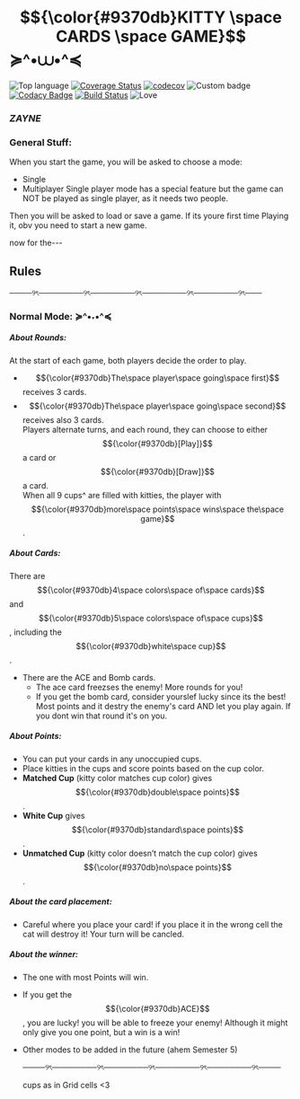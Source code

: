 # $${\color{#9370db}KITTY \space CARDS \space GAME}$$  ≽^•⩊•^≼
![Top language](https://img.shields.io/github/languages/top/ShahdLala66/SE_Kitty_Card)
[![Coverage Status](https://coveralls.io/repos/github/ShahdLala66/SE_Kitty_Card/badge.svg?branch=master)](https://coveralls.io/github/ShahdLala66/SE_Kitty_Card?branch=master) [![codecov](https://codecov.io/gh/Shahdlala66/SE_Kitty_Card/branch/master/graph/badge.svg)](https://codecov.io/gh/YOUR_ACCOUNT/YOUR_REPO)
![Custom badge](https://img.shields.io/badge/With_Zayne-420-purple)
[![Codacy Badge](https://app.codacy.com/project/badge/Grade/8067b3954490468f9db6ae49c9254232)](https://app.codacy.com/gh/ShahdLala66/SE_Kitty_Card/dashboard?utm_source=gh&utm_medium=referral&utm_content=&utm_campaign=Badge_grade)
[![Build Status](https://app.travis-ci.com/ShahdLala66/SE_Kitty_Card.svg?token=HH1pij9kc7Ve4oqguSMe&branch=developer)](https://app.travis-ci.com/ShahdLala66/SE_Kitty_Card)
![Love](https://img.shields.io/badge/Made%20with-%E2%9D%A4-red)
### *ZAYNE*  

### General Stuff: 

When you start the game, you will be asked to choose a mode:
- Single
- Multiplayer
  Single player mode has a special feature but the game can NOT be played as single player, as it needs two people.
  
Then you will be asked to load or save a game. 
If its youre first time Playing it, obv you need to start a new game. 

now for the---

## **Rules**                                                  
────୨ৎ────────୨ৎ────────୨ৎ────────୨ৎ────────୨ৎ───


### **Normal Mode: ≽^•˕•^≼**

##### **About Rounds:**
At the start of each game, both players decide the order to play.  
- $${\color{#9370db}The\space player\space going\space first}$$ receives 3 cards.  
- $${\color{#9370db}The\space player\space going\space second}$$ receives also 3 cards.  
Players alternate turns, and each round, they can choose to either $${\color{#9370db}[Play]}$$ a card or $${\color{#9370db}[Draw]}$$ a card.  
When all 9 cups^ are filled with kitties, the player with $${\color{#9370db}more\space points\space wins\space the\space game}$$.

##### **About Cards:**
There are $${\color{#9370db}4\space colors\space of\space cards}$$ and $${\color{#9370db}5\space colors\space of\space cups}$$, including the $${\color{#9370db}white\space cup}$$.
- There are the ACE and Bomb cards.
  - The ace card freezses the enemy! More rounds for you!
  - If you get the bomb card, consider yourslef lucky since its the best!
  Most points and it destry the enemy's card AND let you play again. If you dont win that round it's on you.
  

##### **About Points:**
- You can put your cards in any unoccupied cups.  
- Place kitties in the cups and score points based on the cup color.
- **Matched Cup** (kitty color matches cup color) gives $${\color{#9370db}double\space points}$$.  
- **White Cup** gives $${\color{#9370db}standard\space points}$$.  
- **Unmatched Cup** (kitty color doesn’t match the cup color) gives $${\color{#9370db}no\space points}$$.

##### **About the card placement:**
- Careful where you place your card! if you place it in the wrong cell the cat will destroy it! Your turn will be cancled.
  
##### **About the winner:**
- The one with most Points will win.
- If you get the $${\color{#9370db}ACE}$$, you are lucky! you will be able to freeze your enemy! Although it might only give you one point, but a win is a win! 


- Other modes to be added in the future (ahem Semester 5)





  ────୨ৎ────────୨ৎ────────୨ৎ────────୨ৎ────────୨ৎ────


  cups as in Grid cells <3 

